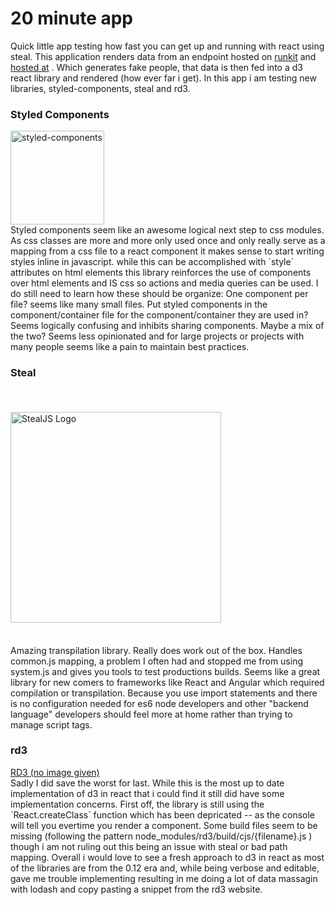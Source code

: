 # 20 minute app

Quick little app testing how fast you can get up and running with react using steal. This application renders data from an endpoint hosted on [runkit](https://runkit.com/ccutch/quick-endpoint) and [hosted at](https://ccutch.runkit.io/quick-endpoint/branches/master) . Which generates fake people, that data is then fed into a d3 react library and rendered (how ever far i get).
In this app i am testing new libraries, styled-components, steal and rd3.

### Styled Components
<a href="https://github.com/styled-components/styled-components">
  <img alt="styled-components" src="https://raw.githubusercontent.com/styled-components/brand/master/styled-components.png" height="150px" />
</a>
<br/>
Styled components seem like an awesome logical next step to css modules. As css classes are more and more only used once and only really serve as a mapping from a css file to a react component it makes sense to start writing styles inline in javascript. while this can be accomplished with `style` attributes on html elements this library reinforces the use of components over html elements and IS css so actions and media queries can be used. I do still need to learn how these should be organize: One component per file? seems like many small files. Put styled components in the component/container file for the component/container they are used in? Seems logically confusing and inhibits sharing components. Maybe a mix of the two? Seems less opinionated and for large projects or projects with many people seems like a pain to maintain best practices.

### Steal
<a href="https://stealjs.com/">
    <img src="https://stealjs.com/docs/static/node_modules/bit-docs-docjs-theme/static/img/StealJS-Logo-V2.svg" alt="StealJS Logo" width="337" style="margin: 36px 0">
</a>
<br />
Amazing transpilation library. Really does work out of the box. Handles common.js mapping, a problem I often had and stopped me from using system.js and gives you tools to test productions builds. Seems like a great library for new comers to frameworks like React and Angular which required compilation or transpilation. Because you use import statements and there is no configuration needed for es6 node developers and other "backend language" developers should feel more at home rather than trying to manage script tags.


### rd3
<a href="https://github.com/yang-wei/rd3">
    RD3 (no image given)
</a>
<br />
Sadly I did save the worst for last. While this is the most up to date implementation of d3 in react that i could find it still did have some implementation concerns. First off, the library is still using the `React.createClass` function which has been depricated -- as the console will tell you evertime you render a component. Some build files seem to be missing (following the pattern node_modules/rd3/build/cjs/{filename}.js ) though i am not ruling out this being an issue with steal or bad path mapping. Overall i would love to see a fresh approach to d3 in react as most of the libraries are from the 0.12 era and, while being verbose and editable, gave me trouble implementing resulting in me doing a lot of data massagin with lodash and copy pasting a snippet from the rd3 website.
